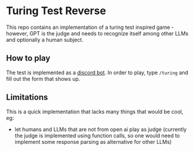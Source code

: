 # Turing Test Reverse

This repo contains an implementation of a turing test inspired game - however, GPT is the judge and needs to recognize itself among other LLMs and optionally a human subject.

## How to play
The test is implemented as a [discord bot](https://discord.gg/QApvYrsw). In order to play, type `/turing` and fill out the form that shows up.

## Limitations
This is a quick implementation that lacks many things that would be cool, eg:
- let humans and LLMs that are not from open ai play as judge (currently the judge is implemented using function calls, so one would need to implement some response parsing as alternative for other LLMs)